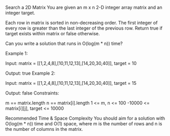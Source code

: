 Search a 2D Matrix
You are given an m x n 2-D integer array matrix and an integer target.

Each row in matrix is sorted in non-decreasing order.
The first integer of every row is greater than the last integer of the previous row.
Return true if target exists within matrix or false otherwise.

Can you write a solution that runs in O(log(m * n)) time?

Example 1:



Input: matrix = [[1,2,4,8],[10,11,12,13],[14,20,30,40]], target = 10

Output: true
Example 2:



Input: matrix = [[1,2,4,8],[10,11,12,13],[14,20,30,40]], target = 15

Output: false
Constraints:

m == matrix.length
n == matrix[i].length
1 <= m, n <= 100
-10000 <= matrix[i][j], target <= 10000


Recommended Time & Space Complexity
You should aim for a solution with O(log(m * n)) time and O(1) space, where m is the number of rows and n is the number of columns in the matrix.